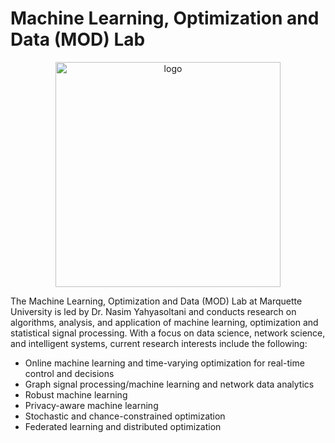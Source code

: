 # Machine Learning, Optimization and Data (MOD) Lab 

<p align="center">
<img src="https://github.com/Machine-Learning-Optimization-Data-Lab/Machine-Learning-Optimization-Data-Lab/blob/main/mod_logo.png" width="360" class="center" alt="logo"/>
    <br/>
</p>

The Machine Learning, Optimization and Data (MOD) Lab at Marquette University  is led by Dr. Nasim Yahyasoltani and conducts research on algorithms, analysis, and application of machine learning, optimization and statistical signal processing. With a focus on data science, network science, and intelligent systems, current research interests include the following:

- Online machine learning and time-varying optimization for real-time control and decisions 
- Graph signal processing/machine learning and network data analytics 
- Robust machine learning  
- Privacy-aware machine learning 
- Stochastic and chance-constrained optimization  
- Federated learning and distributed optimization
